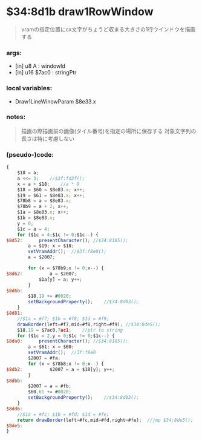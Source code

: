 ﻿
# $34:8d1b draw1RowWindow



>vramの指定位置にcx文字がちょうど収まる大きさの1行ウインドウを描画する


### args:
+ [in] u8 A : windowId
+ [in] u16 $7ac0 : stringPtr

### local variables:
+	Draw1LineWinowParam $8e33.x

### notes:
>描画の際描画前の画像(タイル番号)を指定の場所に保存する
>対象文字列の長さは特に考慮しない

### (pseudo-)code:
```js
{
	$18 = a;
	a <<= 3;	//$3f:fd3f();
	x = a + $18;	//a * 9
	$18 = $60 = $8e83.x; x++;
	$19 = $61 = $8e83.x; x++;
	$78b8 = a = $8e83.x;
	$78b9 = a + 2; x++;
	$1a = $8e83.x; x++;
	$1b = $8e83.x;
	y = 0;
	$1c = a = 4;
	for ($1c = 4;$1c != 0;$1c--) {
$8d52:		presentCharacter();	//$34:8185();
		a = $19; x = $18;
		setVramAddr();	//$3f:f8e0();
		a = $2007;

		for (x = $78b9;x != 0;x--) {
$8d62:			a = $2007;
			$1a[y] = a; y++;
		}
$8d6b:		
		$18,19 += #0020;
		setBackgroundProperty();	//$34:8d03();
	}
$8d81:
	//$1a = #f7; $1b = #f8; $1d = #f9;
	drawBorder(left=#f7,mid=#f8,right=#f9);	//$34:8de5();
	$18,19 = $7ac0,7ac1;	//ptr to string
	for ($1c = 2,y = 0;$1c != 0;$1c--) {
$8da0:		presentCharacter();	//$34:8185();
		a = $61; x = $60;
		setVramAddr();	//3f:f8e0
		$2007 = #fa;
		for (x = $78b8;x != 0;x--) {
$8db2:			$2007 = a = $18[y]; y++;
		}
$8dbb:
		$2007 = a = #fb;
		$60,61 += #0020;
		setBackgroundProperty();	//$34:8d03();
	}
$8dd6:
	//$1a = #fc; $1b = #fd; $1d = #fe;
	return drawBorder(left=#fc,mid=#fd,right=#fe);	//jmp $34:8de5();
$8de5:
}
```



